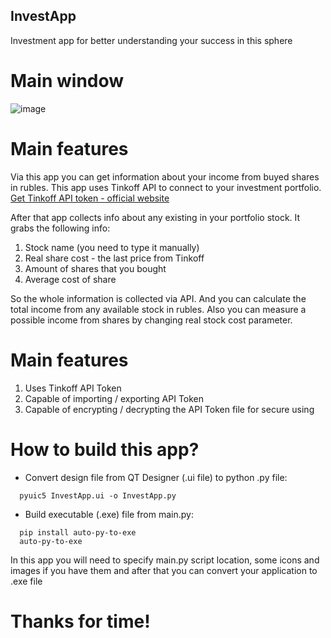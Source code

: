 ## InvestApp
Investment app for better understanding your success in this sphere

# Main window
![image](https://user-images.githubusercontent.com/55857711/132236762-13621dac-d2fd-4506-818d-b736690aece5.png)

# Main features
Via this app you can get information about your income from buyed shares in rubles. 
This app uses Tinkoff API to connect to your investment portfolio. [Get Tinkoff API token - official website](https://www.tinkoff.ru/invest/settings/)

After that app collects info about any existing in your portfolio stock. 
It grabs the following info:
1. Stock name (you need to type it manually)
2. Real share cost - the last price from Tinkoff
3. Amount of shares that you bought
4. Average cost of share

So the whole information is collected via API.
And you can calculate the total income from any available stock in rubles. 
Also you can measure a possible income from shares by changing real stock cost parameter. 

# Main features
1. Uses Tinkoff API Token
2. Capable of importing / exporting API Token
3. Capable of encrypting / decrypting the API Token file for secure using

# How to build this app?

- Convert design file from QT Designer (.ui file) to python .py file:
```
  pyuic5 InvestApp.ui -o InvestApp.py
```
- Build executable (.exe) file from main.py:
```
  pip install auto-py-to-exe
  auto-py-to-exe
```
  In this app you will need to specify main.py script location, some icons and images if you have them and after that you can convert your application to .exe file
  
# Thanks for time!



